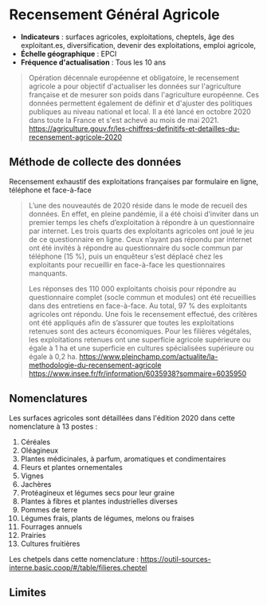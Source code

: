 # Recensement Général Agricole
- **Indicateurs** : surfaces agricoles, exploitations, cheptels, âge des exploitant.es, diversification, devenir des exploitations, emploi agricole, 
- **Échelle géographique** : EPCI
- **Fréquence d'actualisation** : Tous les 10 ans

> Opération décennale européenne et obligatoire, le recensement agricole a pour objectif d'actualiser les données sur l'agriculture française et de mesurer son poids dans l'agriculture européenne. Ces données permettent également de définir et d'ajuster des politiques publiques au niveau national et local. Il a été lancé en octobre 2020 dans toute la France et s'est achevé au mois de mai 2021.
> https://agriculture.gouv.fr/les-chiffres-definitifs-et-detailles-du-recensement-agricole-2020

## Méthode de collecte des données
Recensement exhaustif des exploitations françaises par formulaire en ligne, téléphone et face-à-face

> L’une des nouveautés de 2020 réside dans le mode de recueil des données. En effet, en pleine pandémie, il a été choisi d’inviter dans un premier temps les chefs d’exploitation à répondre à un questionnaire par internet. Les trois quarts des exploitants agricoles ont joué le jeu de ce questionnaire en ligne. Ceux n’ayant pas répondu par internet ont été invités à répondre au questionnaire du socle commun par téléphone (15 %), puis un enquêteur s’est déplacé chez les exploitants pour recueillir en face-à-face les questionnaires manquants.
> 
> Les réponses des 110 000 exploitants choisis pour répondre au questionnaire complet (socle commun et modules) ont été recueillies dans des entretiens en face-à-face. Au total, 97 % des exploitants agricoles ont répondu. Une fois le recensement effectué, des critères ont été appliqués afin de s’assurer que toutes les exploitations retenues sont des acteurs économiques. Pour les filières végétales, les exploitations retenues ont une superficie agricole supérieure ou égale à 1 ha et une superficie en cultures spécialisées supérieure ou égale à 0,2 ha.
> https://www.pleinchamp.com/actualite/la-methodologie-du-recensement-agricole
> https://www.insee.fr/fr/information/6035938?sommaire=6035950

## Nomenclatures

Les surfaces agricoles sont détaillées dans l'édition 2020 dans cette nomenclature à 13 postes :
1.   Céréales
2.   Oléagineux
3.   Plantes médicinales, à parfum, aromatiques et condimentaires
4.   Fleurs et plantes ornementales
5.   Vignes
6.   Jachères
7.   Protéagineux et légumes secs pour leur graine
8.   Plantes à fibres et plantes industrielles diverses
9.   Pommes de terre
10.  Légumes frais, plants de légumes, melons ou fraises
11.  Fourrages annuels
12.  Prairies
13.  Cultures fruitières

Les chetpels dans cette nomenclature : https://outil-sources-interne.basic.coop/#/table/filieres.cheptel

## Limites
